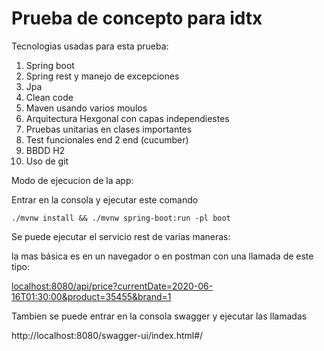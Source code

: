 #   Prueba de concepto para idtx


Tecnologias usadas para esta prueba:

1. Spring boot
2. Spring rest y manejo de excepciones
3. Jpa
4. Clean code
5. Maven usando varios moulos
6. Arquitectura Hexgonal con capas independiestes
7. Pruebas unitarias en clases importantes
8. Test funcionales end 2 end (cucumber)
9. BBDD H2 
10. Uso de git


Modo de ejecucion de la app:

Entrar en la consola y ejecutar este comando

`./mvnw install && ./mvnw spring-boot:run -pl boot`

Se puede ejecutar el servicio rest de varias maneras:

la mas básica es en un navegador o en postman con una llamada de este tipo:

[localhost:8080/api/price?currentDate=2020-06-16T01:30:00&product=35455&brand=1]()

Tambien se puede entrar en la consola swagger y ejecutar las llamadas

 http://localhost:8080/swagger-ui/index.html#/

